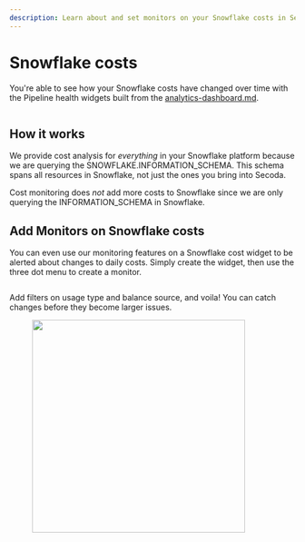 ```yaml
---
description: Learn about and set monitors on your Snowflake costs in Secoda
---
```


# Snowflake costs

You're able to see how your Snowflake costs have changed over time with the Pipeline health widgets built from the [analytics-dashboard.md](../../../features/analytics-dashboard.md "mention").

<figure><img src="../../../.gitbook/assets/Kapture 2024-01-17 at 10.57.36 (1).gif" alt=""><figcaption></figcaption></figure>

## How it works

We provide cost analysis for _everything_ in your Snowflake platform because we are querying the SNOWFLAKE.INFORMATION\_SCHEMA. This schema spans all resources in Snowflake, not just the ones you bring into Secoda.

Cost monitoring does _not_ add more costs to Snowflake since we are only querying the INFORMATION\_SCHEMA in Snowflake.

## Add Monitors on Snowflake costs

You can even use our monitoring features on a Snowflake cost widget to be alerted about changes to daily costs. Simply create the widget, then use the three dot menu to create a monitor.

<figure><img src="broken-reference" alt=""><figcaption></figcaption></figure>

Add filters on usage type and balance source, and voila! You can catch changes before they become larger issues.

<div align="left">

<figure><img src="broken-reference" alt="" width="375"><figcaption></figcaption></figure>

</div>

##
